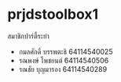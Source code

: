 # prjdstoolbox1
สมาชิกปาร์ตี้ระยำ
- กมลศักดิ์ บรรพตะธิ 64114540025
-  รณพงษ์ ไพชยนต์ 64114540506
-   รณชัย บุญมารอง 64114540289
